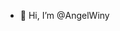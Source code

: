 - 👋 Hi, I’m @AngelWiny

<!---
AngelWiny/AngelWiny is a ✨ special ✨ repository because its `README.md` (this file) appears on your GitHub profile.
You can click the Preview link to take a look at your changes.
--->
